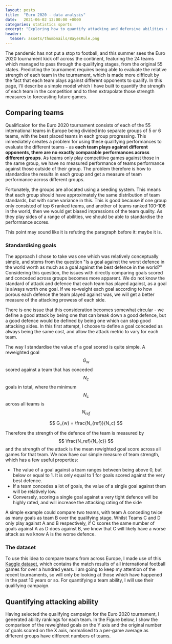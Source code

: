 ```yaml
---
layout: posts
title:  "Euro 2020 - data analysis"
date:   2021-06-02 12:00:00 +0000
categories: statistics sports
excerpt: "Exploring how to quantify attacking and defensive abilities of all teams in this summer's tournament"
header:
  teaser: assets/thumbnails/BayesRule.png
---
```

<head>
<link rel="stylesheet" href="https://cdn.jsdelivr.net/npm/katex@0.10.2/dist/katex.min.css" integrity="sha384-yFRtMMDnQtDRO8rLpMIKrtPCD5jdktao2TV19YiZYWMDkUR5GQZR/NOVTdquEx1j" crossorigin="anonymous">
<script defer src="https://cdn.jsdelivr.net/npm/katex@0.10.2/dist/katex.min.js" integrity="sha384-9Nhn55MVVN0/4OFx7EE5kpFBPsEMZxKTCnA+4fqDmg12eCTqGi6+BB2LjY8brQxJ" crossorigin="anonymous"></script>
<script defer src="https://cdn.jsdelivr.net/npm/katex@0.10.2/dist/contrib/auto-render.min.js" integrity="sha384-kWPLUVMOks5AQFrykwIup5lo0m3iMkkHrD0uJ4H5cjeGihAutqP0yW0J6dpFiVkI" crossorigin="anonymous" onload="renderMathInElement(document.body);"></script>
</head>

The pandemic has not put a stop to football, and this summer sees the Euro 2020 tournament kick off across the continent, featuring the 24 teams which managed to pass through the qualifying stages, from the original 55 states. Predicting the tournament requires being able to evaluate the relative strength of each team in the tournament, which is made more difficult by the fact that each team plays against different opponents to qualify. In this page, I'll describe a simple model which I have built to quantify the strength of each team in the competition and to then extrapolate those strength measures to forecasting future games. 

## Comparing teams

Qualificaion for the Euro 2020 tournament consists of each of the 55 international teams in Europe being divided into separate groups of 5 or 6 teams, with the best placed teams in each group progressing. This immediately creates a problem for using these qualifying performances to evaluate the different teams - as
<b>each team plays against different opponents,  there are no exactly comparable performances across different groups</b>.  As teams only play competitive games against those in the same group, we have no measured performance of teams performance against those outside of their group. The problem therefore is how to standardise the results in each group and get a measure of team performance across different groups.  

Fortunately, the groups are allocated using a seeding system. This means that each group should have approximately the same distribution of team standards, but with some variance in this. This is good because if one group only consisted of top 6 ranked teams, and another of teams ranked 100-106 in the world, then we would get biased impressions of the team quality. As they play sides of a range of abilities, we should be able to standardise the performance scores. 

This point may sound like it is refuting the paragraph before it: maybe it is.  
  

### Standardising goals

The approach I chose to take was one which was relatively conceptually simple, and stems from the question "Is a goal against the worst defence in the world worth as much as a goal against the best defence in the world?" Considering this question, the issues with directly comparing goals scored and conceded across groups becomes more apparent. We do not know the standard of attack and defence that each team has played against, as a goal is always worth one goal. If we re-weight each goal according to how porous each defence the team played against was, we will get a better measure of the attacking prowess of each side.  

There is one issue that this consideration becomes somewhat circular - we define a good attack by being one that can break down a good defence, but a good defence would be defined by being one which can stop good attacking sides. In this first attempt, I choose to define a goal conceded as always being the same cost, and allow the attack metric to vary for each team. 

The way I standardise the value of a goal scored is quite simple. A reweighted goal $$ G_{w} $$ scored against a team that has conceded $$ N_c $$ goals in total, where the minimum $$ N_c $$ across all teams is $$ N_{ref} $$

$$ G_{w} = \frac{N_{ref}}{N_c} $$

Therefore the strength of the defence of the team is measured by $$ \frac{N_ref}{N_{c}} $$ and the strength of the attack is the mean rewighted goal score across all games for that team. We now have our simple measure of team strength, which has a few useful properties:
- The value of a goal against a team ranges between being above 0, but below or equal to 1. It is only equal to 1 for goals scored against the very best defence.
- If a team concedes a lot of goals, the value of a single goal against them will be relatively low. 
- Conversely, scoring a single goal against a very tight defence will be highly rated, and will increase the attacking rating of the side

A simple example could compare two teams, with team A conceding twice as many goals as team B over the qualifying stage. Whilst Teams C and D only play against A and B respectively, if C scores the same number of goals against A as D does against B, we know that C will likely have a worse attack as we know A is the worse defence. 

### The dataset

To use this idea to compare teams from across Europe, I made use of this [Kaggle dataset](https://www.kaggle.com/martj42/international-football-results-from-1872-to-2017), which contains the match results of all international football games for over a hundred years. I am going to keep my attention of the recent tournaments, so will only be looking at those which have happened in the past 10 years or so. For quantifying a team ability, I will use their qualifying campaign.  

## Quantifying attacking ability

Having selected the qualifying campaign for the Euro 2020 tournament, I generated ability rankings for each team. In the Figure below, I show the comparison of the reweighted goals on the Y axis and the original number of goals scored on the X axis, normalised to a per-game average as different groups have different numbers of teams. 


<script src="https://cdn.plot.ly/plotly-latest.min.js"></script> 
<div>                            <div id="7429136f-1468-4431-9ac8-41b394221195" class="plotly-graph-div" style="height:100%; width:100%;"></div>            <script type="text/javascript">                                    window.PLOTLYENV=window.PLOTLYENV || {};                                    if (document.getElementById("7429136f-1468-4431-9ac8-41b394221195")) {                    Plotly.newPlot(                        "7429136f-1468-4431-9ac8-41b394221195",                        [{"customdata": [["Albania"], ["Andorra"], ["Armenia"], ["Azerbaijan"], ["Belarus"], ["Bosnia and Herzegovina"], ["Bulgaria"], ["Cyprus"], ["Estonia"], ["Faroe Islands"], ["Georgia"], ["Gibraltar"], ["Greece"], ["Iceland"], ["Israel"], ["Kazakhstan"], ["Kosovo"], ["Latvia"], ["Liechtenstein"], ["Lithuania"], ["Luxembourg"], ["Malta"], ["Moldova"], ["Montenegro"], ["Northern Ireland"], ["Norway"], ["Republic of Ireland"], ["Romania"], ["San Marino"], ["Serbia"], ["Slovenia"]], "hovertemplate": "Qualified=False<br>Goals Scored Per Game=%{x}<br>Reweighted Goals=%{y}<br>Team name=%{customdata[0]}<extra></extra>", "legendgroup": "False", "marker": {"color": "#636efa", "symbol": "circle"}, "mode": "markers", "name": "False", "orientation": "v", "showlegend": true, "type": "scatter", "x": [1.6, 0.3, 1.4, 0.625, 0.5, 2.0, 0.75, 1.5, 0.25, 0.4, 0.875, 0.375, 1.2, 1.4, 1.6, 1.3, 1.625, 0.3, 0.2, 0.625, 0.875, 0.3, 0.4, 0.375, 1.125, 1.9, 0.875, 1.7, 0.1, 2.125, 1.6], "xaxis": "x", "y": [0.30332167832167833, 0.05439560439560439, 0.3412306858227162, 0.23782467532467533, 0.11126373626373626, 0.384705069124424, 0.1555397727272727, 0.2374613003095975, 0.05228365384615385, 0.10222222222222221, 0.1350806451612903, 0.13068181818181818, 0.19562049335863377, 0.381978021978022, 0.39584748584748586, 0.1343343653250774, 0.42914438502673796, 0.07307692307692307, 0.03342857142857143, 0.15349264705882354, 0.2049264705882353, 0.04727272727272727, 0.14227272727272727, 0.10799632352941177, 0.23514766483516483, 0.4177777777777778, 0.25788123167155425, 0.30070707070707065, 0.01764705882352941, 0.605625, 0.41710622710622713], "yaxis": "y"}, {"customdata": [["Austria"], ["Belgium"], ["Croatia"], ["Czech Republic"], ["Denmark"], ["England"], ["Finland"], ["France"], ["Germany"], ["Hungary"], ["Italy"], ["Netherlands"], ["North Macedonia"], ["Poland"], ["Portugal"], ["Russia"], ["Scotland"], ["Slovakia"], ["Spain"], ["Sweden"], ["Switzerland"], ["Turkey"], ["Ukraine"], ["Wales"]], "hovertemplate": "Qualified=True<br>Goals Scored Per Game=%{x}<br>Reweighted Goals=%{y}<br>Team name=%{customdata[0]}<extra></extra>", "legendgroup": "True", "marker": {"color": "#EF553B", "symbol": "circle"}, "mode": "markers", "name": "True", "orientation": "v", "showlegend": true, "type": "scatter", "x": [1.9, 4.0, 2.125, 1.625, 2.875, 4.625, 1.6, 2.5, 3.75, 1.0, 3.7, 3.0, 1.2, 1.8, 2.75, 3.3, 1.6, 1.625, 3.1, 2.3, 2.375, 1.8, 2.125, 1.25], "xaxis": "x", "y": [0.3406260406260406, 0.6577321981424148, 0.625, 0.3417028743315508, 0.7156158357771261, 0.8406166443850267, 0.2791854161019246, 0.5391658341658341, 0.7979052197802197, 0.2870670995670996, 0.5658297641637301, 0.6783997252747253, 0.2353896103896104, 0.337953712953713, 0.4862316176470588, 0.5553250773993808, 0.19749999999999998, 0.3982683982683982, 0.535151515151515, 0.39686868686868687, 0.6357404692082111, 0.3788661338661338, 0.4247242647058823, 0.3268398268398268], "yaxis": "y"}],                        {"legend": {"title": {"text": "Qualified"}, "tracegroupgap": 0}, "margin": {"t": 60}, "template": {"data": {"bar": [{"error_x": {"color": "#2a3f5f"}, "error_y": {"color": "#2a3f5f"}, "marker": {"line": {"color": "#E5ECF6", "width": 0.5}}, "type": "bar"}], "barpolar": [{"marker": {"line": {"color": "#E5ECF6", "width": 0.5}}, "type": "barpolar"}], "carpet": [{"aaxis": {"endlinecolor": "#2a3f5f", "gridcolor": "white", "linecolor": "white", "minorgridcolor": "white", "startlinecolor": "#2a3f5f"}, "baxis": {"endlinecolor": "#2a3f5f", "gridcolor": "white", "linecolor": "white", "minorgridcolor": "white", "startlinecolor": "#2a3f5f"}, "type": "carpet"}], "choropleth": [{"colorbar": {"outlinewidth": 0, "ticks": ""}, "type": "choropleth"}], "contour": [{"colorbar": {"outlinewidth": 0, "ticks": ""}, "colorscale": [[0.0, "#0d0887"], [0.1111111111111111, "#46039f"], [0.2222222222222222, "#7201a8"], [0.3333333333333333, "#9c179e"], [0.4444444444444444, "#bd3786"], [0.5555555555555556, "#d8576b"], [0.6666666666666666, "#ed7953"], [0.7777777777777778, "#fb9f3a"], [0.8888888888888888, "#fdca26"], [1.0, "#f0f921"]], "type": "contour"}], "contourcarpet": [{"colorbar": {"outlinewidth": 0, "ticks": ""}, "type": "contourcarpet"}], "heatmap": [{"colorbar": {"outlinewidth": 0, "ticks": ""}, "colorscale": [[0.0, "#0d0887"], [0.1111111111111111, "#46039f"], [0.2222222222222222, "#7201a8"], [0.3333333333333333, "#9c179e"], [0.4444444444444444, "#bd3786"], [0.5555555555555556, "#d8576b"], [0.6666666666666666, "#ed7953"], [0.7777777777777778, "#fb9f3a"], [0.8888888888888888, "#fdca26"], [1.0, "#f0f921"]], "type": "heatmap"}], "heatmapgl": [{"colorbar": {"outlinewidth": 0, "ticks": ""}, "colorscale": [[0.0, "#0d0887"], [0.1111111111111111, "#46039f"], [0.2222222222222222, "#7201a8"], [0.3333333333333333, "#9c179e"], [0.4444444444444444, "#bd3786"], [0.5555555555555556, "#d8576b"], [0.6666666666666666, "#ed7953"], [0.7777777777777778, "#fb9f3a"], [0.8888888888888888, "#fdca26"], [1.0, "#f0f921"]], "type": "heatmapgl"}], "histogram": [{"marker": {"colorbar": {"outlinewidth": 0, "ticks": ""}}, "type": "histogram"}], "histogram2d": [{"colorbar": {"outlinewidth": 0, "ticks": ""}, "colorscale": [[0.0, "#0d0887"], [0.1111111111111111, "#46039f"], [0.2222222222222222, "#7201a8"], [0.3333333333333333, "#9c179e"], [0.4444444444444444, "#bd3786"], [0.5555555555555556, "#d8576b"], [0.6666666666666666, "#ed7953"], [0.7777777777777778, "#fb9f3a"], [0.8888888888888888, "#fdca26"], [1.0, "#f0f921"]], "type": "histogram2d"}], "histogram2dcontour": [{"colorbar": {"outlinewidth": 0, "ticks": ""}, "colorscale": [[0.0, "#0d0887"], [0.1111111111111111, "#46039f"], [0.2222222222222222, "#7201a8"], [0.3333333333333333, "#9c179e"], [0.4444444444444444, "#bd3786"], [0.5555555555555556, "#d8576b"], [0.6666666666666666, "#ed7953"], [0.7777777777777778, "#fb9f3a"], [0.8888888888888888, "#fdca26"], [1.0, "#f0f921"]], "type": "histogram2dcontour"}], "mesh3d": [{"colorbar": {"outlinewidth": 0, "ticks": ""}, "type": "mesh3d"}], "parcoords": [{"line": {"colorbar": {"outlinewidth": 0, "ticks": ""}}, "type": "parcoords"}], "pie": [{"automargin": true, "type": "pie"}], "scatter": [{"marker": {"colorbar": {"outlinewidth": 0, "ticks": ""}}, "type": "scatter"}], "scatter3d": [{"line": {"colorbar": {"outlinewidth": 0, "ticks": ""}}, "marker": {"colorbar": {"outlinewidth": 0, "ticks": ""}}, "type": "scatter3d"}], "scattercarpet": [{"marker": {"colorbar": {"outlinewidth": 0, "ticks": ""}}, "type": "scattercarpet"}], "scattergeo": [{"marker": {"colorbar": {"outlinewidth": 0, "ticks": ""}}, "type": "scattergeo"}], "scattergl": [{"marker": {"colorbar": {"outlinewidth": 0, "ticks": ""}}, "type": "scattergl"}], "scattermapbox": [{"marker": {"colorbar": {"outlinewidth": 0, "ticks": ""}}, "type": "scattermapbox"}], "scatterpolar": [{"marker": {"colorbar": {"outlinewidth": 0, "ticks": ""}}, "type": "scatterpolar"}], "scatterpolargl": [{"marker": {"colorbar": {"outlinewidth": 0, "ticks": ""}}, "type": "scatterpolargl"}], "scatterternary": [{"marker": {"colorbar": {"outlinewidth": 0, "ticks": ""}}, "type": "scatterternary"}], "surface": [{"colorbar": {"outlinewidth": 0, "ticks": ""}, "colorscale": [[0.0, "#0d0887"], [0.1111111111111111, "#46039f"], [0.2222222222222222, "#7201a8"], [0.3333333333333333, "#9c179e"], [0.4444444444444444, "#bd3786"], [0.5555555555555556, "#d8576b"], [0.6666666666666666, "#ed7953"], [0.7777777777777778, "#fb9f3a"], [0.8888888888888888, "#fdca26"], [1.0, "#f0f921"]], "type": "surface"}], "table": [{"cells": {"fill": {"color": "#EBF0F8"}, "line": {"color": "white"}}, "header": {"fill": {"color": "#C8D4E3"}, "line": {"color": "white"}}, "type": "table"}]}, "layout": {"annotationdefaults": {"arrowcolor": "#2a3f5f", "arrowhead": 0, "arrowwidth": 1}, "autotypenumbers": "strict", "coloraxis": {"colorbar": {"outlinewidth": 0, "ticks": ""}}, "colorscale": {"diverging": [[0, "#8e0152"], [0.1, "#c51b7d"], [0.2, "#de77ae"], [0.3, "#f1b6da"], [0.4, "#fde0ef"], [0.5, "#f7f7f7"], [0.6, "#e6f5d0"], [0.7, "#b8e186"], [0.8, "#7fbc41"], [0.9, "#4d9221"], [1, "#276419"]], "sequential": [[0.0, "#0d0887"], [0.1111111111111111, "#46039f"], [0.2222222222222222, "#7201a8"], [0.3333333333333333, "#9c179e"], [0.4444444444444444, "#bd3786"], [0.5555555555555556, "#d8576b"], [0.6666666666666666, "#ed7953"], [0.7777777777777778, "#fb9f3a"], [0.8888888888888888, "#fdca26"], [1.0, "#f0f921"]], "sequentialminus": [[0.0, "#0d0887"], [0.1111111111111111, "#46039f"], [0.2222222222222222, "#7201a8"], [0.3333333333333333, "#9c179e"], [0.4444444444444444, "#bd3786"], [0.5555555555555556, "#d8576b"], [0.6666666666666666, "#ed7953"], [0.7777777777777778, "#fb9f3a"], [0.8888888888888888, "#fdca26"], [1.0, "#f0f921"]]}, "colorway": ["#636efa", "#EF553B", "#00cc96", "#ab63fa", "#FFA15A", "#19d3f3", "#FF6692", "#B6E880", "#FF97FF", "#FECB52"], "font": {"color": "#2a3f5f"}, "geo": {"bgcolor": "white", "lakecolor": "white", "landcolor": "#E5ECF6", "showlakes": true, "showland": true, "subunitcolor": "white"}, "hoverlabel": {"align": "left"}, "hovermode": "closest", "mapbox": {"style": "light"}, "paper_bgcolor": "white", "plot_bgcolor": "#E5ECF6", "polar": {"angularaxis": {"gridcolor": "white", "linecolor": "white", "ticks": ""}, "bgcolor": "#E5ECF6", "radialaxis": {"gridcolor": "white", "linecolor": "white", "ticks": ""}}, "scene": {"xaxis": {"backgroundcolor": "#E5ECF6", "gridcolor": "white", "gridwidth": 2, "linecolor": "white", "showbackground": true, "ticks": "", "zerolinecolor": "white"}, "yaxis": {"backgroundcolor": "#E5ECF6", "gridcolor": "white", "gridwidth": 2, "linecolor": "white", "showbackground": true, "ticks": "", "zerolinecolor": "white"}, "zaxis": {"backgroundcolor": "#E5ECF6", "gridcolor": "white", "gridwidth": 2, "linecolor": "white", "showbackground": true, "ticks": "", "zerolinecolor": "white"}}, "shapedefaults": {"line": {"color": "#2a3f5f"}}, "ternary": {"aaxis": {"gridcolor": "white", "linecolor": "white", "ticks": ""}, "baxis": {"gridcolor": "white", "linecolor": "white", "ticks": ""}, "bgcolor": "#E5ECF6", "caxis": {"gridcolor": "white", "linecolor": "white", "ticks": ""}}, "title": {"x": 0.05}, "xaxis": {"automargin": true, "gridcolor": "white", "linecolor": "white", "ticks": "", "title": {"standoff": 15}, "zerolinecolor": "white", "zerolinewidth": 2}, "yaxis": {"automargin": true, "gridcolor": "white", "linecolor": "white", "ticks": "", "title": {"standoff": 15}, "zerolinecolor": "white", "zerolinewidth": 2}}}, "xaxis": {"anchor": "y", "domain": [0.0, 1.0], "title": {"text": "Goals Scored Per Game"}}, "yaxis": {"anchor": "x", "domain": [0.0, 1.0], "title": {"text": "Reweighted Goals"}}},                        {"responsive": true}                    )                };                            </script>        </div>

Looking at the plot, there is a strong correlation between the number of goals scored and the reweighted version, but crucially there is also some disagreement. England come top of both scores, having the highest average goals per game and the highest reweighted goals measure. Belgium, who were in a group with San Marino ( a side that averaged 5 goals conceded every match) which they won 13-0 on aggregate against, but these goals are heavily down weighted due to the porous San Marino defence. Germany have a higher attacking rating than Belgium, despite scoring 0.25 fewer goals per game, they scored these goals against better defences.  

## Quantifying defensive capability

We can apply a similar approach to evaluate team defences. Now, for a conceded reweighted goal $$ G_{w} $$ conceded against a team scoring an average of $$ N_{s} $$ goals per game with a globally <b>worst</b> performing attack $$ N_{att} $$ we can define:
  
$$ G_w = \frac{N_{att}}{N_s}$$

which is the reverse fraction used previously, as we want goals against good attacks to be less significant in our calculations. Put another way, we want a team that concedes two goals to a very poor attack to have a worse defensive rating than a team that scored the same number against a very high scoring attack. Calculating this defensive score and plotting it against the average number of goals conceded by each team in Euro 2020 qualifying gives us the below figure:

<div>                            <div id="28fa5e3d-974b-466c-a483-eeca00bdf6a1" class="plotly-graph-div" style="height:100%; width:100%;"></div>            <script type="text/javascript">                                    window.PLOTLYENV=window.PLOTLYENV || {};                                    if (document.getElementById("28fa5e3d-974b-466c-a483-eeca00bdf6a1")) {                    Plotly.newPlot(                        "28fa5e3d-974b-466c-a483-eeca00bdf6a1",                        [{"customdata": [["Albania"], ["Andorra"], ["Armenia"], ["Azerbaijan"], ["Belarus"], ["Bosnia and Herzegovina"], ["Bulgaria"], ["Cyprus"], ["Estonia"], ["Faroe Islands"], ["Georgia"], ["Gibraltar"], ["Greece"], ["Iceland"], ["Israel"], ["Kazakhstan"], ["Kosovo"], ["Latvia"], ["Liechtenstein"], ["Lithuania"], ["Luxembourg"], ["Malta"], ["Moldova"], ["Montenegro"], ["Northern Ireland"], ["Norway"], ["Republic of Ireland"], ["Romania"], ["San Marino"], ["Serbia"], ["Slovenia"]], "hovertemplate": "Qualified=False<br>Goals Conceded Per Game=%{x}<br>Reweighted Goals=%{y}<br>Team name=%{customdata[0]}<extra></extra>", "legendgroup": "False", "marker": {"color": "#636efa", "symbol": "circle"}, "mode": "markers", "name": "False", "orientation": "v", "showlegend": true, "type": "scatter", "x": [1.4, 2.0, 2.5, 2.25, 2.0, 1.7, 2.125, 2.0, 3.25, 3.0, 1.375, 3.875, 1.4, 1.1, 1.8, 1.7, 2.0, 2.8, 3.1, 3.125, 2.0, 2.7, 2.6, 2.75, 1.625, 1.1, 0.625, 1.5, 5.1, 2.125, 1.1], "xaxis": "x", "y": [0.1287619047619048, 0.12948809523809524, 0.15868243243243246, 0.16149321266968325, 0.12833333333333335, 0.10131113256113258, 0.10651420651420651, 0.07856643356643357, 0.1686111111111111, 0.19566331884492189, 0.1184809850713741, 0.23337692056227527, 0.11244208494208494, 0.07555555555555556, 0.13464912280701755, 0.16640151515151516, 0.13073458073458072, 0.1760233918128655, 0.15455115830115831, 0.15756302521008403, 0.11566844919786096, 0.15993143695804152, 0.1749920634920635, 0.11832986832986833, 0.11416666666666667, 0.07804911585952755, 0.02448512585812357, 0.08076142319332694, 0.23877039627039628, 0.14676088617265087, 0.07094298245614035], "yaxis": "y"}, {"customdata": [["Austria"], ["Belgium"], ["Croatia"], ["Czech Republic"], ["Denmark"], ["England"], ["Finland"], ["France"], ["Germany"], ["Hungary"], ["Italy"], ["Netherlands"], ["North Macedonia"], ["Poland"], ["Portugal"], ["Russia"], ["Scotland"], ["Slovakia"], ["Spain"], ["Sweden"], ["Switzerland"], ["Turkey"], ["Ukraine"], ["Wales"]], "hovertemplate": "Qualified=True<br>Goals Conceded Per Game=%{x}<br>Reweighted Goals=%{y}<br>Team name=%{customdata[0]}<extra></extra>", "legendgroup": "True", "marker": {"color": "#EF553B", "symbol": "circle"}, "mode": "markers", "name": "True", "orientation": "v", "showlegend": true, "type": "scatter", "x": [0.9, 0.3, 0.875, 1.375, 0.75, 0.75, 1.0, 0.6, 0.875, 1.375, 0.4, 0.875, 1.3, 0.5, 0.75, 0.8, 1.9, 1.375, 0.5, 0.9, 0.75, 0.3, 0.5, 0.75], "xaxis": "x", "y": [0.08680555555555557, 0.01272727272727273, 0.09269230769230768, 0.07262647262647262, 0.05864661654135339, 0.07179487179487179, 0.04747747747747748, 0.07291666666666667, 0.03611111111111111, 0.09429864253393666, 0.02553571428571429, 0.052777777777777785, 0.10032894736842106, 0.03125, 0.049411764705882356, 0.02375, 0.07978438228438228, 0.0936764705882353, 0.04575649481760668, 0.03983821032657545, 0.06501035196687371, 0.018285714285714287, 0.030595874713521775, 0.0578393665158371], "yaxis": "y"}],                        {"legend": {"title": {"text": "Qualified"}, "tracegroupgap": 0}, "margin": {"t": 60}, "template": {"data": {"bar": [{"error_x": {"color": "#2a3f5f"}, "error_y": {"color": "#2a3f5f"}, "marker": {"line": {"color": "#E5ECF6", "width": 0.5}}, "type": "bar"}], "barpolar": [{"marker": {"line": {"color": "#E5ECF6", "width": 0.5}}, "type": "barpolar"}], "carpet": [{"aaxis": {"endlinecolor": "#2a3f5f", "gridcolor": "white", "linecolor": "white", "minorgridcolor": "white", "startlinecolor": "#2a3f5f"}, "baxis": {"endlinecolor": "#2a3f5f", "gridcolor": "white", "linecolor": "white", "minorgridcolor": "white", "startlinecolor": "#2a3f5f"}, "type": "carpet"}], "choropleth": [{"colorbar": {"outlinewidth": 0, "ticks": ""}, "type": "choropleth"}], "contour": [{"colorbar": {"outlinewidth": 0, "ticks": ""}, "colorscale": [[0.0, "#0d0887"], [0.1111111111111111, "#46039f"], [0.2222222222222222, "#7201a8"], [0.3333333333333333, "#9c179e"], [0.4444444444444444, "#bd3786"], [0.5555555555555556, "#d8576b"], [0.6666666666666666, "#ed7953"], [0.7777777777777778, "#fb9f3a"], [0.8888888888888888, "#fdca26"], [1.0, "#f0f921"]], "type": "contour"}], "contourcarpet": [{"colorbar": {"outlinewidth": 0, "ticks": ""}, "type": "contourcarpet"}], "heatmap": [{"colorbar": {"outlinewidth": 0, "ticks": ""}, "colorscale": [[0.0, "#0d0887"], [0.1111111111111111, "#46039f"], [0.2222222222222222, "#7201a8"], [0.3333333333333333, "#9c179e"], [0.4444444444444444, "#bd3786"], [0.5555555555555556, "#d8576b"], [0.6666666666666666, "#ed7953"], [0.7777777777777778, "#fb9f3a"], [0.8888888888888888, "#fdca26"], [1.0, "#f0f921"]], "type": "heatmap"}], "heatmapgl": [{"colorbar": {"outlinewidth": 0, "ticks": ""}, "colorscale": [[0.0, "#0d0887"], [0.1111111111111111, "#46039f"], [0.2222222222222222, "#7201a8"], [0.3333333333333333, "#9c179e"], [0.4444444444444444, "#bd3786"], [0.5555555555555556, "#d8576b"], [0.6666666666666666, "#ed7953"], [0.7777777777777778, "#fb9f3a"], [0.8888888888888888, "#fdca26"], [1.0, "#f0f921"]], "type": "heatmapgl"}], "histogram": [{"marker": {"colorbar": {"outlinewidth": 0, "ticks": ""}}, "type": "histogram"}], "histogram2d": [{"colorbar": {"outlinewidth": 0, "ticks": ""}, "colorscale": [[0.0, "#0d0887"], [0.1111111111111111, "#46039f"], [0.2222222222222222, "#7201a8"], [0.3333333333333333, "#9c179e"], [0.4444444444444444, "#bd3786"], [0.5555555555555556, "#d8576b"], [0.6666666666666666, "#ed7953"], [0.7777777777777778, "#fb9f3a"], [0.8888888888888888, "#fdca26"], [1.0, "#f0f921"]], "type": "histogram2d"}], "histogram2dcontour": [{"colorbar": {"outlinewidth": 0, "ticks": ""}, "colorscale": [[0.0, "#0d0887"], [0.1111111111111111, "#46039f"], [0.2222222222222222, "#7201a8"], [0.3333333333333333, "#9c179e"], [0.4444444444444444, "#bd3786"], [0.5555555555555556, "#d8576b"], [0.6666666666666666, "#ed7953"], [0.7777777777777778, "#fb9f3a"], [0.8888888888888888, "#fdca26"], [1.0, "#f0f921"]], "type": "histogram2dcontour"}], "mesh3d": [{"colorbar": {"outlinewidth": 0, "ticks": ""}, "type": "mesh3d"}], "parcoords": [{"line": {"colorbar": {"outlinewidth": 0, "ticks": ""}}, "type": "parcoords"}], "pie": [{"automargin": true, "type": "pie"}], "scatter": [{"marker": {"colorbar": {"outlinewidth": 0, "ticks": ""}}, "type": "scatter"}], "scatter3d": [{"line": {"colorbar": {"outlinewidth": 0, "ticks": ""}}, "marker": {"colorbar": {"outlinewidth": 0, "ticks": ""}}, "type": "scatter3d"}], "scattercarpet": [{"marker": {"colorbar": {"outlinewidth": 0, "ticks": ""}}, "type": "scattercarpet"}], "scattergeo": [{"marker": {"colorbar": {"outlinewidth": 0, "ticks": ""}}, "type": "scattergeo"}], "scattergl": [{"marker": {"colorbar": {"outlinewidth": 0, "ticks": ""}}, "type": "scattergl"}], "scattermapbox": [{"marker": {"colorbar": {"outlinewidth": 0, "ticks": ""}}, "type": "scattermapbox"}], "scatterpolar": [{"marker": {"colorbar": {"outlinewidth": 0, "ticks": ""}}, "type": "scatterpolar"}], "scatterpolargl": [{"marker": {"colorbar": {"outlinewidth": 0, "ticks": ""}}, "type": "scatterpolargl"}], "scatterternary": [{"marker": {"colorbar": {"outlinewidth": 0, "ticks": ""}}, "type": "scatterternary"}], "surface": [{"colorbar": {"outlinewidth": 0, "ticks": ""}, "colorscale": [[0.0, "#0d0887"], [0.1111111111111111, "#46039f"], [0.2222222222222222, "#7201a8"], [0.3333333333333333, "#9c179e"], [0.4444444444444444, "#bd3786"], [0.5555555555555556, "#d8576b"], [0.6666666666666666, "#ed7953"], [0.7777777777777778, "#fb9f3a"], [0.8888888888888888, "#fdca26"], [1.0, "#f0f921"]], "type": "surface"}], "table": [{"cells": {"fill": {"color": "#EBF0F8"}, "line": {"color": "white"}}, "header": {"fill": {"color": "#C8D4E3"}, "line": {"color": "white"}}, "type": "table"}]}, "layout": {"annotationdefaults": {"arrowcolor": "#2a3f5f", "arrowhead": 0, "arrowwidth": 1}, "autotypenumbers": "strict", "coloraxis": {"colorbar": {"outlinewidth": 0, "ticks": ""}}, "colorscale": {"diverging": [[0, "#8e0152"], [0.1, "#c51b7d"], [0.2, "#de77ae"], [0.3, "#f1b6da"], [0.4, "#fde0ef"], [0.5, "#f7f7f7"], [0.6, "#e6f5d0"], [0.7, "#b8e186"], [0.8, "#7fbc41"], [0.9, "#4d9221"], [1, "#276419"]], "sequential": [[0.0, "#0d0887"], [0.1111111111111111, "#46039f"], [0.2222222222222222, "#7201a8"], [0.3333333333333333, "#9c179e"], [0.4444444444444444, "#bd3786"], [0.5555555555555556, "#d8576b"], [0.6666666666666666, "#ed7953"], [0.7777777777777778, "#fb9f3a"], [0.8888888888888888, "#fdca26"], [1.0, "#f0f921"]], "sequentialminus": [[0.0, "#0d0887"], [0.1111111111111111, "#46039f"], [0.2222222222222222, "#7201a8"], [0.3333333333333333, "#9c179e"], [0.4444444444444444, "#bd3786"], [0.5555555555555556, "#d8576b"], [0.6666666666666666, "#ed7953"], [0.7777777777777778, "#fb9f3a"], [0.8888888888888888, "#fdca26"], [1.0, "#f0f921"]]}, "colorway": ["#636efa", "#EF553B", "#00cc96", "#ab63fa", "#FFA15A", "#19d3f3", "#FF6692", "#B6E880", "#FF97FF", "#FECB52"], "font": {"color": "#2a3f5f"}, "geo": {"bgcolor": "white", "lakecolor": "white", "landcolor": "#E5ECF6", "showlakes": true, "showland": true, "subunitcolor": "white"}, "hoverlabel": {"align": "left"}, "hovermode": "closest", "mapbox": {"style": "light"}, "paper_bgcolor": "white", "plot_bgcolor": "#E5ECF6", "polar": {"angularaxis": {"gridcolor": "white", "linecolor": "white", "ticks": ""}, "bgcolor": "#E5ECF6", "radialaxis": {"gridcolor": "white", "linecolor": "white", "ticks": ""}}, "scene": {"xaxis": {"backgroundcolor": "#E5ECF6", "gridcolor": "white", "gridwidth": 2, "linecolor": "white", "showbackground": true, "ticks": "", "zerolinecolor": "white"}, "yaxis": {"backgroundcolor": "#E5ECF6", "gridcolor": "white", "gridwidth": 2, "linecolor": "white", "showbackground": true, "ticks": "", "zerolinecolor": "white"}, "zaxis": {"backgroundcolor": "#E5ECF6", "gridcolor": "white", "gridwidth": 2, "linecolor": "white", "showbackground": true, "ticks": "", "zerolinecolor": "white"}}, "shapedefaults": {"line": {"color": "#2a3f5f"}}, "ternary": {"aaxis": {"gridcolor": "white", "linecolor": "white", "ticks": ""}, "baxis": {"gridcolor": "white", "linecolor": "white", "ticks": ""}, "bgcolor": "#E5ECF6", "caxis": {"gridcolor": "white", "linecolor": "white", "ticks": ""}}, "title": {"x": 0.05}, "xaxis": {"automargin": true, "gridcolor": "white", "linecolor": "white", "ticks": "", "title": {"standoff": 15}, "zerolinecolor": "white", "zerolinewidth": 2}, "yaxis": {"automargin": true, "gridcolor": "white", "linecolor": "white", "ticks": "", "title": {"standoff": 15}, "zerolinecolor": "white", "zerolinewidth": 2}}}, "xaxis": {"anchor": "y", "domain": [0.0, 1.0], "title": {"text": "Goals Conceded Per Game"}}, "yaxis": {"anchor": "x", "domain": [0.0, 1.0], "title": {"text": "Reweighted Goals"}}},                        {"responsive": true}                    )                };                            </script>        </div>

Now, the lower values indicate a better side. Many teams which qualified are clustered around the bottom left of the plot, indicating both a low average number of goals conceded and a low reweighted number of goals conceded. One noticeable exception is the Republic of Ireland - they had a very good defence, conceding the fewest in their group, but still failed to qualify

<div>                            <div id="5ccfad9d-6a45-4387-90da-934ae3d1f747" class="plotly-graph-div" style="height:100%; width:100%;"></div>            <script type="text/javascript">                                    window.PLOTLYENV=window.PLOTLYENV || {};                                    if (document.getElementById("5ccfad9d-6a45-4387-90da-934ae3d1f747")) {                    Plotly.newPlot(                        "5ccfad9d-6a45-4387-90da-934ae3d1f747",                        [{"customdata": [["Albania"], ["Andorra"], ["Armenia"], ["Azerbaijan"], ["Belarus"], ["Bosnia and Herzegovina"], ["Bulgaria"], ["Cyprus"], ["Estonia"], ["Faroe Islands"], ["Georgia"], ["Gibraltar"], ["Greece"], ["Iceland"], ["Israel"], ["Kazakhstan"], ["Kosovo"], ["Latvia"], ["Liechtenstein"], ["Lithuania"], ["Luxembourg"], ["Malta"], ["Moldova"], ["Montenegro"], ["Northern Ireland"], ["Norway"], ["Republic of Ireland"], ["Romania"], ["San Marino"], ["Serbia"], ["Slovenia"]], "hovertemplate": "Qualified=False<br>Scored/Conceded=%{x}<br>Reweighted Scored/Conceded=%{y}<br>Team name=%{customdata[0]}<extra></extra>", "legendgroup": "False", "marker": {"color": "#636efa", "symbol": "circle"}, "mode": "markers", "name": "False", "orientation": "v", "showlegend": true, "type": "scatter", "x": [1.142857142857143, 0.15, 0.5599999999999999, 0.2777777777777778, 0.25, 1.1764705882352942, 0.35294117647058826, 0.75, 0.07692307692307693, 0.13333333333333333, 0.6363636363636364, 0.0967741935483871, 0.8571428571428572, 1.2727272727272725, 0.888888888888889, 0.7647058823529412, 0.8125, 0.10714285714285715, 0.06451612903225806, 0.2, 0.4375, 0.1111111111111111, 0.15384615384615385, 0.13636363636363635, 0.6923076923076923, 1.727272727272727, 1.4, 1.1333333333333333, 0.019607843137254905, 1.0, 1.4545454545454546], "xaxis": "x", "y": [2.355678714776347, 0.42008189475321966, 2.1503998936241002, 1.1781284000392995, 0.6935921221635505, 3.797263532635838, 1.1682180457798543, 3.02242687532465, 0.24806741857812697, 0.5224393760960435, 0.9120832010633027, 0.4479682665002737, 1.7397444511936182, 5.055591467356173, 2.9398445203005465, 0.807290517774196, 2.6260497115020742, 0.4151546128290314, 0.21629453830059645, 0.7793333333333333, 1.4173370319001388, 0.2955812076216723, 0.813023884818524, 0.7301373697355955, 1.6477500601588193, 5.352754777257085, 8.425726971250034, 3.723399846325605, 0.07390806858462028, 3.3012883243974804, 5.879457173429353], "yaxis": "y"}, {"customdata": [["Austria"], ["Belgium"], ["Croatia"], ["Czech Republic"], ["Denmark"], ["England"], ["Finland"], ["France"], ["Germany"], ["Hungary"], ["Italy"], ["Netherlands"], ["North Macedonia"], ["Poland"], ["Portugal"], ["Russia"], ["Scotland"], ["Slovakia"], ["Spain"], ["Sweden"], ["Switzerland"], ["Turkey"], ["Ukraine"], ["Wales"]], "hovertemplate": "Qualified=True<br>Scored/Conceded=%{x}<br>Reweighted Scored/Conceded=%{y}<br>Team name=%{customdata[0]}<extra></extra>", "legendgroup": "True", "marker": {"color": "#EF553B", "symbol": "circle"}, "mode": "markers", "name": "True", "orientation": "v", "showlegend": true, "type": "scatter", "x": [2.111111111111111, 13.333333333333334, 2.4285714285714284, 1.1818181818181819, 3.8333333333333335, 6.166666666666667, 1.6, 4.166666666666667, 4.285714285714286, 0.7272727272727273, 9.25, 3.4285714285714284, 0.923076923076923, 3.6, 3.6666666666666665, 4.124999999999999, 0.8421052631578948, 1.1818181818181819, 6.2, 2.5555555555555554, 3.1666666666666665, 6.0, 4.25, 1.6666666666666667], "xaxis": "x", "y": [3.9240119880119875, 51.678958425475436, 5.394190871369295, 3.7639484554231126, 9.76173396495977, 9.366871180290296, 5.880375936871657, 7.394274297131438, 17.676669484361792, 2.435386909955048, 22.158368386831384, 10.283111625216886, 2.3461784117521822, 10.814518814518815, 7.872321428571428, 23.38210852207919, 2.475421809948141, 3.401224625714421, 11.695640526765036, 9.962010934109204, 7.823252143377475, 20.719241695804193, 11.10539950062422, 4.52065569217926], "yaxis": "y"}],                        {"legend": {"title": {"text": "Qualified"}, "tracegroupgap": 0}, "margin": {"t": 60}, "template": {"data": {"bar": [{"error_x": {"color": "#2a3f5f"}, "error_y": {"color": "#2a3f5f"}, "marker": {"line": {"color": "#E5ECF6", "width": 0.5}}, "type": "bar"}], "barpolar": [{"marker": {"line": {"color": "#E5ECF6", "width": 0.5}}, "type": "barpolar"}], "carpet": [{"aaxis": {"endlinecolor": "#2a3f5f", "gridcolor": "white", "linecolor": "white", "minorgridcolor": "white", "startlinecolor": "#2a3f5f"}, "baxis": {"endlinecolor": "#2a3f5f", "gridcolor": "white", "linecolor": "white", "minorgridcolor": "white", "startlinecolor": "#2a3f5f"}, "type": "carpet"}], "choropleth": [{"colorbar": {"outlinewidth": 0, "ticks": ""}, "type": "choropleth"}], "contour": [{"colorbar": {"outlinewidth": 0, "ticks": ""}, "colorscale": [[0.0, "#0d0887"], [0.1111111111111111, "#46039f"], [0.2222222222222222, "#7201a8"], [0.3333333333333333, "#9c179e"], [0.4444444444444444, "#bd3786"], [0.5555555555555556, "#d8576b"], [0.6666666666666666, "#ed7953"], [0.7777777777777778, "#fb9f3a"], [0.8888888888888888, "#fdca26"], [1.0, "#f0f921"]], "type": "contour"}], "contourcarpet": [{"colorbar": {"outlinewidth": 0, "ticks": ""}, "type": "contourcarpet"}], "heatmap": [{"colorbar": {"outlinewidth": 0, "ticks": ""}, "colorscale": [[0.0, "#0d0887"], [0.1111111111111111, "#46039f"], [0.2222222222222222, "#7201a8"], [0.3333333333333333, "#9c179e"], [0.4444444444444444, "#bd3786"], [0.5555555555555556, "#d8576b"], [0.6666666666666666, "#ed7953"], [0.7777777777777778, "#fb9f3a"], [0.8888888888888888, "#fdca26"], [1.0, "#f0f921"]], "type": "heatmap"}], "heatmapgl": [{"colorbar": {"outlinewidth": 0, "ticks": ""}, "colorscale": [[0.0, "#0d0887"], [0.1111111111111111, "#46039f"], [0.2222222222222222, "#7201a8"], [0.3333333333333333, "#9c179e"], [0.4444444444444444, "#bd3786"], [0.5555555555555556, "#d8576b"], [0.6666666666666666, "#ed7953"], [0.7777777777777778, "#fb9f3a"], [0.8888888888888888, "#fdca26"], [1.0, "#f0f921"]], "type": "heatmapgl"}], "histogram": [{"marker": {"colorbar": {"outlinewidth": 0, "ticks": ""}}, "type": "histogram"}], "histogram2d": [{"colorbar": {"outlinewidth": 0, "ticks": ""}, "colorscale": [[0.0, "#0d0887"], [0.1111111111111111, "#46039f"], [0.2222222222222222, "#7201a8"], [0.3333333333333333, "#9c179e"], [0.4444444444444444, "#bd3786"], [0.5555555555555556, "#d8576b"], [0.6666666666666666, "#ed7953"], [0.7777777777777778, "#fb9f3a"], [0.8888888888888888, "#fdca26"], [1.0, "#f0f921"]], "type": "histogram2d"}], "histogram2dcontour": [{"colorbar": {"outlinewidth": 0, "ticks": ""}, "colorscale": [[0.0, "#0d0887"], [0.1111111111111111, "#46039f"], [0.2222222222222222, "#7201a8"], [0.3333333333333333, "#9c179e"], [0.4444444444444444, "#bd3786"], [0.5555555555555556, "#d8576b"], [0.6666666666666666, "#ed7953"], [0.7777777777777778, "#fb9f3a"], [0.8888888888888888, "#fdca26"], [1.0, "#f0f921"]], "type": "histogram2dcontour"}], "mesh3d": [{"colorbar": {"outlinewidth": 0, "ticks": ""}, "type": "mesh3d"}], "parcoords": [{"line": {"colorbar": {"outlinewidth": 0, "ticks": ""}}, "type": "parcoords"}], "pie": [{"automargin": true, "type": "pie"}], "scatter": [{"marker": {"colorbar": {"outlinewidth": 0, "ticks": ""}}, "type": "scatter"}], "scatter3d": [{"line": {"colorbar": {"outlinewidth": 0, "ticks": ""}}, "marker": {"colorbar": {"outlinewidth": 0, "ticks": ""}}, "type": "scatter3d"}], "scattercarpet": [{"marker": {"colorbar": {"outlinewidth": 0, "ticks": ""}}, "type": "scattercarpet"}], "scattergeo": [{"marker": {"colorbar": {"outlinewidth": 0, "ticks": ""}}, "type": "scattergeo"}], "scattergl": [{"marker": {"colorbar": {"outlinewidth": 0, "ticks": ""}}, "type": "scattergl"}], "scattermapbox": [{"marker": {"colorbar": {"outlinewidth": 0, "ticks": ""}}, "type": "scattermapbox"}], "scatterpolar": [{"marker": {"colorbar": {"outlinewidth": 0, "ticks": ""}}, "type": "scatterpolar"}], "scatterpolargl": [{"marker": {"colorbar": {"outlinewidth": 0, "ticks": ""}}, "type": "scatterpolargl"}], "scatterternary": [{"marker": {"colorbar": {"outlinewidth": 0, "ticks": ""}}, "type": "scatterternary"}], "surface": [{"colorbar": {"outlinewidth": 0, "ticks": ""}, "colorscale": [[0.0, "#0d0887"], [0.1111111111111111, "#46039f"], [0.2222222222222222, "#7201a8"], [0.3333333333333333, "#9c179e"], [0.4444444444444444, "#bd3786"], [0.5555555555555556, "#d8576b"], [0.6666666666666666, "#ed7953"], [0.7777777777777778, "#fb9f3a"], [0.8888888888888888, "#fdca26"], [1.0, "#f0f921"]], "type": "surface"}], "table": [{"cells": {"fill": {"color": "#EBF0F8"}, "line": {"color": "white"}}, "header": {"fill": {"color": "#C8D4E3"}, "line": {"color": "white"}}, "type": "table"}]}, "layout": {"annotationdefaults": {"arrowcolor": "#2a3f5f", "arrowhead": 0, "arrowwidth": 1}, "autotypenumbers": "strict", "coloraxis": {"colorbar": {"outlinewidth": 0, "ticks": ""}}, "colorscale": {"diverging": [[0, "#8e0152"], [0.1, "#c51b7d"], [0.2, "#de77ae"], [0.3, "#f1b6da"], [0.4, "#fde0ef"], [0.5, "#f7f7f7"], [0.6, "#e6f5d0"], [0.7, "#b8e186"], [0.8, "#7fbc41"], [0.9, "#4d9221"], [1, "#276419"]], "sequential": [[0.0, "#0d0887"], [0.1111111111111111, "#46039f"], [0.2222222222222222, "#7201a8"], [0.3333333333333333, "#9c179e"], [0.4444444444444444, "#bd3786"], [0.5555555555555556, "#d8576b"], [0.6666666666666666, "#ed7953"], [0.7777777777777778, "#fb9f3a"], [0.8888888888888888, "#fdca26"], [1.0, "#f0f921"]], "sequentialminus": [[0.0, "#0d0887"], [0.1111111111111111, "#46039f"], [0.2222222222222222, "#7201a8"], [0.3333333333333333, "#9c179e"], [0.4444444444444444, "#bd3786"], [0.5555555555555556, "#d8576b"], [0.6666666666666666, "#ed7953"], [0.7777777777777778, "#fb9f3a"], [0.8888888888888888, "#fdca26"], [1.0, "#f0f921"]]}, "colorway": ["#636efa", "#EF553B", "#00cc96", "#ab63fa", "#FFA15A", "#19d3f3", "#FF6692", "#B6E880", "#FF97FF", "#FECB52"], "font": {"color": "#2a3f5f"}, "geo": {"bgcolor": "white", "lakecolor": "white", "landcolor": "#E5ECF6", "showlakes": true, "showland": true, "subunitcolor": "white"}, "hoverlabel": {"align": "left"}, "hovermode": "closest", "mapbox": {"style": "light"}, "paper_bgcolor": "white", "plot_bgcolor": "#E5ECF6", "polar": {"angularaxis": {"gridcolor": "white", "linecolor": "white", "ticks": ""}, "bgcolor": "#E5ECF6", "radialaxis": {"gridcolor": "white", "linecolor": "white", "ticks": ""}}, "scene": {"xaxis": {"backgroundcolor": "#E5ECF6", "gridcolor": "white", "gridwidth": 2, "linecolor": "white", "showbackground": true, "ticks": "", "zerolinecolor": "white"}, "yaxis": {"backgroundcolor": "#E5ECF6", "gridcolor": "white", "gridwidth": 2, "linecolor": "white", "showbackground": true, "ticks": "", "zerolinecolor": "white"}, "zaxis": {"backgroundcolor": "#E5ECF6", "gridcolor": "white", "gridwidth": 2, "linecolor": "white", "showbackground": true, "ticks": "", "zerolinecolor": "white"}}, "shapedefaults": {"line": {"color": "#2a3f5f"}}, "ternary": {"aaxis": {"gridcolor": "white", "linecolor": "white", "ticks": ""}, "baxis": {"gridcolor": "white", "linecolor": "white", "ticks": ""}, "bgcolor": "#E5ECF6", "caxis": {"gridcolor": "white", "linecolor": "white", "ticks": ""}}, "title": {"x": 0.05}, "xaxis": {"automargin": true, "gridcolor": "white", "linecolor": "white", "ticks": "", "title": {"standoff": 15}, "zerolinecolor": "white", "zerolinewidth": 2}, "yaxis": {"automargin": true, "gridcolor": "white", "linecolor": "white", "ticks": "", "title": {"standoff": 15}, "zerolinecolor": "white", "zerolinewidth": 2}}}, "xaxis": {"anchor": "y", "domain": [0.0, 1.0], "title": {"text": "Scored/Conceded"}}, "yaxis": {"anchor": "x", "domain": [0.0, 1.0], "title": {"text": "Reweighted Scored/Conceded"}}},                        {"responsive": true}                    )                };                            </script>        </div>